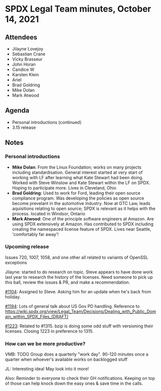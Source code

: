 # SPDX Legal Team minutes, October 14, 2021

## Attendees
* Jilayne Lovejoy
* Sebastian Crane
* Vicky Brasseur
* John Horan
* Candice W
* Karsten Klein
* Ariel
* Brad Goldring
* Mike Dolan
* Mark Atwood

## Agenda

* Personal introductions (continued)
* 3.15 release

## Notes

### Personal introductions

* **Mike Dolan**: From the Linux Foundation; works on many projects including standardisation. General interest started at very start of working with LF after learning what Kate Stewart had been doing. Worked with Steve Winslow and Kate Stewart within the LF on SPDX. Hoping to participate more. Lives in Cleveland, Ohio 
* **Brad Goldring**: Used to work for Ford, leading their open source compliance program. Was developing the policies as open source become prevelant in the automotive industry. Now at GTC Law, leads aquisitions relating to open source; SPDX is relevant as it helps with the process. located in Windsor, Ontario
* **Mark Atwood**: One of the principle software engineers at Amazon. Are using SPDX extensively at Amazon. Has contributed to SPDX including creating the namespaced license feature of SPDX. Lives near Seattle, 'comfortably far away'!


### Upcoming release

Issues 720, 1007, 1058, and one other all related to variants of OpenSSL exceptions

Jilayne: started to do research on topic. Steve appears to have done work last year to research the history of the licenses. Need someone to pick up this ball, review the issues & PR, and make a recommendation.

[#1104](https://github.com/spdx/license-list-XML/issues/1104): Assigned to Steve. Asking him for an update when he's back from holiday.

[#1194](https://github.com/spdx/license-list-XML/issues/1194): Lots of general talk about US Gov PD handling. Reference to https://wiki.spdx.org/view/Legal_Team/Decisions/Dealing_with_Public_Domain_within_SPDX_Files_(DRAFT)

[#1223](https://github.com/spdx/license-list-XML/issues/1223): Related to #1315. bzip is doing some odd stuff with versioning their licenses. Closing 1223 in preference to 1315.

### How can we be more productive?

VMB: TODO Group does a quarterly "work day". 90-120 minutes once a quarter when whoever's available works on backlogged stuff

JL: Interesting idea! May look into it more!

Also: Reminder to everyone to check their GH notifications. Keeping on top of those can help knock down the easy ones & save time in the calls.
